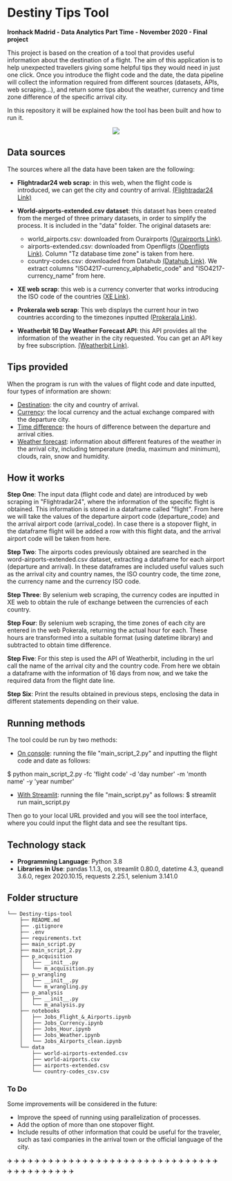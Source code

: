 # **Destiny Tips Tool**
**Ironhack Madrid - Data Analytics Part Time - November 2020 - Final project**


This project is based on the creation of a tool that provides useful information about the destination of a flight. The aim of this application is to help unexpected travellers giving some helpful tips they would need in just one click. Once you introduce the flight code and the date, the data pipeline will collect the information required from different sources (datasets, APIs, web scraping...), and return some tips about the weather, currency and time zone difference of the specific arrival city. 

In this repository it will be explained how the tool has been built and how to run it.

<p align="center"><img src="https://s.abcnews.com/images/Lifestyle/GTY_airport_travel_jt_160612_16x9_992.jpg"></p>

## **Data sources** 

The sources where all the data have been taken are the following:

- **Flightradar24 web scrap**: in this web, when the flight code is introduced, we can get the city and country of arrival. [(Flightradar24 Link)](https://www.flightradar24.com/data/flights)

- **World-airports-extended.csv dataset**: this dataset has been created from the merged of three primary datasets, in order to simplify the process. It is included in the "data" folder. The original datasets are:
	- world_airports.csv: downloaded from Ourairports [(Ourairports Link)](https://ourairports.com/data/).
	- airports-extended.csv: downloaded from Openfligts [(Openfligts Link)](https://openflights.org/data.html). Column "Tz database time zone" is taken from here.
	- country-codes.csv: downloaded from Datahub [(Datahub Link)](https://datahub.io/core/country-codes). We extract columns "ISO4217-currency_alphabetic_code" and "ISO4217-currency_name" from here.

- **XE web scrap**: this web is a currency converter that works introducing the ISO code of the countries [(XE Link)](https://www.xe.com/es/currencyconverter/).

- **Prokerala web scrap**: This web displays the current hour in two countries according to the timezones inputted [(Prokerala Link)](https://www.prokerala.com/travel/timezones/time-converter.php).

- **Weatherbit 16 Day Weather Forecast API**: this API provides all the information of the weather in the city requested. You can get an API key by free subscription. [(Weatherbit Link)](https://www.weatherbit.io/api/weather-forecast-16-day).
	


## **Tips provided** 

When the program is run with the values of flight code and date inputted, four types of information are shown:
- <ins>Destination</ins>: the city and country of arrival.
- <ins>Currency</ins>: the local currency and the actual exchange compared with the departure city.
- <ins>Time difference</ins>: the hours of difference between the departure and arrival cities.
- <ins>Weather forecast</ins>: information about different features of the weather in the arrival city, including temperature (media, maximum and minimum), clouds, rain, snow and humidity.



## **How it works** 

**Step One**: The input data (flight code and date) are introduced by web scraping in "Flightradar24", where the information of the specific flight is obtained. This information is stored in a dataframe called "flight". From here we will take the values of the departure airport code (departure_code) and the arrival airport code (arrival_code). In case there is a stopover flight, in the dataframe flight will be added a row with this flight data, and the arrival airport code will be taken from here.

**Step Two**: The airports codes previously obtained are searched in the word-airports-extended.csv dataset, extracting a dataframe for each airport (departure and arrival). In these dataframes are included useful values such as the arrival city and country names, the ISO country code, the time zone, the currency name and the currency ISO code.

**Step Three**: By selenium web scraping, the currency codes are inputted in XE web to obtain the rule of exchange between the currencies of each country.

**Step Four**: By selenium web scraping, the time zones of each city are entered in the web Pokerala, returning the actual hour for each. These hours are transformed into a suitable format (using datetime library) and subtracted to obtain time difference.

**Step Five**: For this step is used the API of Weatherbit, including in the url call the name of the arrival city and the country code. From here we obtain a dataframe with the information of 16 days from now, and we take the required data from the flight date line.

**Step Six**: Print the results obtained in previous steps, enclosing the data in different statements depending on their value.



## **Running methods**

The tool could be run by two methods:
- <ins>On console</ins>: running the file "main_script_2.py" and inputting the flight code and date as follows:

 $ python main_script_2.py -fc 'flight code' -d 'day number' -m 'month name' -y 'year number'
- <ins>With Streamlit</ins>: running the file "main_script.py" as follows:
$ streamlit run main_script.py

Then go to your local URL provided and you will see the tool interface, where you could input the flight data and see the resultant tips.



## **Technology stack**

- **Programming Language**: Python 3.8
- **Libraries in Use**: pandas 1.1.3, os, streamlit 0.80.0, datetime 4.3, queandl 3.6.0, regex 2020.10.15, requests 2.25.1, selenium 3.141.0



## **Folder structure**
```
└── Destiny-tips-tool
    ├── README.md
    ├── .gitignore
    ├── .env
    ├── requirements.txt
    ├── main_script.py
    ├── main_script_2.py
    ├── p_acquisition
    │   ├── __init__.py
    │   └── m_acquisition.py
    ├── p_wrangling
    │   ├── __init__.py
    │   └── m_wrangling.py
    ├── p_analysis
    │   ├── __init__.py
    │   └── m_analysis.py
    ├── notebooks
    │   ├── Jobs_Flight_&_Airports.ipynb
    │   ├── Jobs_Currency.ipynb
    │   ├── Jobs_Hour.ipynb
    │   ├── Jobs_Weather.ipynb
    │   └── Jobs_Airports_clean.ipynb
    └── data
        ├── world-airports-extended.csv
        ├── world-airports.csv
        ├── airports-extended.csv
        └── country-codes_csv.csv
``` 

### **To Do**

Some improvements will be considered in the future:

- Improve the speed of running using parallelization of processes.
- Add the option of more than one stopover flight.
- Include results of other information that could be useful for the traveler, such as taxi companies in the arrival town or the official language of the city.

:airplane: :airplane: :airplane: :airplane: :airplane: :airplane: :airplane: :airplane: :airplane: :airplane: :airplane: :airplane: :airplane: :airplane: :airplane: :airplane: :airplane: :airplane: :airplane: :airplane: :airplane: :airplane: :airplane: :airplane: :airplane: :airplane: :airplane: :airplane: :airplane: :airplane: :airplane: :airplane: :airplane: :airplane: :airplane: :airplane: :airplane: :airplane: :airplane: :airplane: :airplane: 


